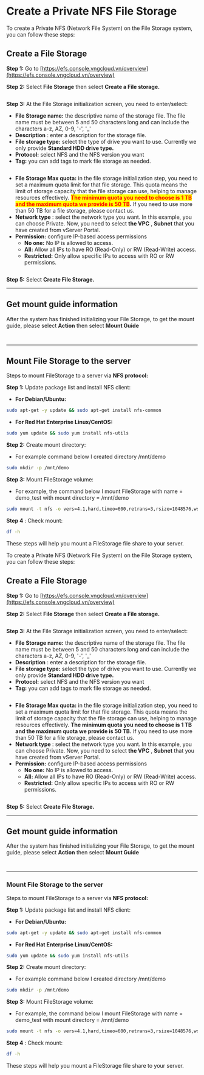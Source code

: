 # Create a Private NFS File Storage

To create a Private NFS (Network File System) on the File Storage system, you can follow these steps:

## Create a File Storage <a href="#khoi-tao-file-storage" id="khoi-tao-file-storage"></a>

**Step 1:** Go to [https://efs.console.vngcloud.vn/overview](https://efs.console.vngcloud.vn/overview)

**Step 2:** Select **File Storage** then select **Create a File storage.**

<figure><img src="../../../.gitbook/assets/image (5) (3).png" alt=""><figcaption></figcaption></figure>

**Step 3:** At the File Storage initialization screen, you need to enter/select:

* **File Storage name:** the descriptive name of the storage file. The file name must be between 5 and 50 characters long and can include the characters a-z, AZ, 0-9, '-', '\_'
* **Description** : enter a description for the storage file.
* **File storage type:** select the type of drive you want to use. Currently we only provide **Standard HDD drive type.**
* **Protocol:** select NFS and the NFS version you want
* **Tag:** you can add tags to mark file storage as needed.

<figure><img src="../../../.gitbook/assets/image (6) (3).png" alt=""><figcaption></figcaption></figure>

* **File Storage Max quota:** in the file storage initialization step, you need to set a maximum quota limit for that file storage. This quota means the limit of storage capacity that the file storage can use, helping to manage resources effectively. <mark style="color:red;">**The minimum quota you need to choose is 1 TB and the maximum quota we provide is 50 TB**</mark>**.** If you need to use more than 50 TB for a file storage, please contact us.
* **Network type** : select the network type you want. In this example, you can choose Private. Now, you need to select **the VPC** , **Subnet** that you have created from vServer Portal.
* **Permission:** configure IP-based access permissions
  * **No one:** No IP is allowed to access.
  * **All:** Allow all IPs to have RO (Read-Only) or RW (Read-Write) access.
  * **Restricted:** Only allow specific IPs to access with RO or RW permissions.

<figure><img src="../../../.gitbook/assets/image (7) (3).png" alt=""><figcaption></figcaption></figure>

**Step 5:** Select **Create File Storage.**

***

## Get mount guide information <a href="#lay-thong-tin-mount-guide" id="lay-thong-tin-mount-guide"></a>

After the system has finished initializing your File Storage, to get the mount guide, please select **Action** then select **Mount Guide**

<figure><img src="../../../.gitbook/assets/image (8) (3).png" alt=""><figcaption></figcaption></figure>

<figure><img src="../../../.gitbook/assets/image (9) (3).png" alt=""><figcaption></figcaption></figure>

***

## Mount File Storage to the server <a href="#mount-file-storage-toi-server" id="mount-file-storage-toi-server"></a>

Steps to mount FileStorage to a server via **NFS protocol:**

**Step 1:** Update package list and install NFS client:

* **For Debian/Ubuntu:**

```bash
sudo apt-get -y update && sudo apt-get install nfs-common
```

* **For Red Hat Enterprise Linux/CentOS:**

```bash
sudo yum update && sudo yum install nfs-utils
```

**Step 2:** Create mount directory:

* For example command below I created directory /mnt/demo

```bash
sudo mkdir -p /mnt/demo
```

**Step 3:** Mount FileStorage volume:

* For example, the command below I mount FileStorage with name = demo\_test with mount directory = /mnt/demo

```bash
sudo mount -t nfs -o vers=4.1,hard,timeo=600,retrans=3,rsize=1048576,wsize=1048576,resvport,async hcm04.efs.vngcloud.vn:/demo_test /mnt/demos/
```

**Step 4** : Check mount:

```bash
df -h
```

These steps will help you mount a FileStorage file share to your server.

To create a Private NFS (Network File System) on the File Storage system, you can follow these steps:

## Create a File Storage <a href="#khoi-tao-file-storage" id="khoi-tao-file-storage"></a>

**Step 1:** Go to [https://efs.console.vngcloud.vn/overview](https://efs.console.vngcloud.vn/overview)

**Step 2:** Select **File Storage** then select **Create a File storage.**

<figure><img src="../../../.gitbook/assets/image (448).png" alt=""><figcaption></figcaption></figure>

**Step 3:** At the File Storage initialization screen, you need to enter/select:

* **File Storage name:** the descriptive name of the storage file. The file name must be between 5 and 50 characters long and can include the characters a-z, AZ, 0-9, '-', '\_'
* **Description** : enter a description for the storage file.
* **File storage type:** select the type of drive you want to use. Currently we only provide **Standard HDD drive type.**
* **Protocol:** select NFS and the NFS version you want
* **Tag:** you can add tags to mark file storage as needed.

<figure><img src="../../../.gitbook/assets/image (449).png" alt=""><figcaption></figcaption></figure>

* **File Storage Max quota:** in the file storage initialization step, you need to set a maximum quota limit for that file storage. This quota means the limit of storage capacity that the file storage can use, helping to manage resources effectively. **The minimum quota you need to choose is 1 TB and the maximum quota we provide is 50 TB.** If you need to use more than 50 TB for a file storage, please contact us.
* **Network type** : select the network type you want. In this example, you can choose Private. Now, you need to select **the VPC** , **Subnet** that you have created from vServer Portal.
* **Permission:** configure IP-based access permissions
  * **No one:** No IP is allowed to access.
  * **All:** Allow all IPs to have RO (Read-Only) or RW (Read-Write) access.
  * **Restricted:** Only allow specific IPs to access with RO or RW permissions.

<figure><img src="../../../.gitbook/assets/image (450).png" alt=""><figcaption></figcaption></figure>

**Step 5:** Select **Create File Storage.**

***

## Get mount guide information <a href="#lay-thong-tin-mount-guide" id="lay-thong-tin-mount-guide"></a>

After the system has finished initializing your File Storage, to get the mount guide, please select **Action** then select **Mount Guide**

<figure><img src="../../../.gitbook/assets/image (451).png" alt=""><figcaption></figcaption></figure>

<figure><img src="../../../.gitbook/assets/image (452).png" alt=""><figcaption></figcaption></figure>

***

### Mount File Storage to the server <a href="#mount-file-storage-toi-server" id="mount-file-storage-toi-server"></a>

Steps to mount FileStorage to a server via **NFS protocol:**

**Step 1:** Update package list and install NFS client:

* **For Debian/Ubuntu:**

```bash
sudo apt-get -y update && sudo apt-get install nfs-common
```

* **For Red Hat Enterprise Linux/CentOS:**

```bash
sudo yum update && sudo yum install nfs-utils
```

**Step 2:** Create mount directory:

* For example command below I created directory /mnt/demo

```bash
sudo mkdir -p /mnt/demo
```

**Step 3:** Mount FileStorage volume:

* For example, the command below I mount FileStorage with name = demo\_test with mount directory = /mnt/demo

```bash
sudo mount -t nfs -o vers=4.1,hard,timeo=600,retrans=3,rsize=1048576,wsize=1048576,resvport,async hcm04.efs.vngcloud.vn:/demo_test /mnt/demos/
```

**Step 4** : Check mount:

```bash
df -h
```

These steps will help you mount a FileStorage file share to your server.
